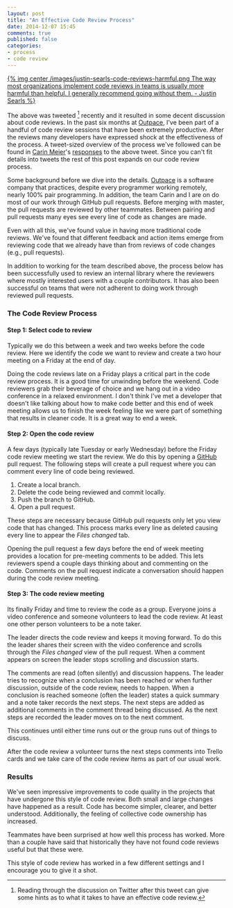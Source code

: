 ```yaml
---
layout: post
title: "An Effective Code Review Process"
date: 2014-12-07 15:45
comments: true
published: false
categories: 
- process
- code review
---
```


[{% img center /images/justin-searls-code-reviews-harmful.png The way most organizations implement code reviews in teams is usually more harmful than helpful. I generally recommend going without them. - Justin Searls %}](https://twitter.com/searls/status/540603801955471360)

The above was tweeted [^1] recently and it resulted in some decent
discussion about code reviews. In the past six months at
[Outpace](http://www.outpace.com), I've been part of a handful of code
review sessions that have been extremely productive. After the reviews
many developers have expressed shock at the effectiveness of the process.
A tweet-sized overview of the process we've followed can be found in
[Carin Meier](https://twitter.com/gigasquid)'s
[responses](https://twitter.com/gigasquid/status/540606002547425281) to
the above tweet. Since you can't fit details into tweets the rest of
this post expands on our code review process.

[^1]: Reading through the discussion on Twitter after this tweet can give some hints as to what it takes to have an effective code review.

Some background before we dive into the details.
[Outpace](http://www.outpace.com) is a software company that
practices, despite every programmer working remotely, nearly 100% pair
programming. In addition, the team Carin and I are on do most of our
work through GitHub pull requests. Before merging with master, the
pull requests are reviewed by other teammates. Between pairing and
pull requests many eyes see every line of code as changes are made.

Even with all this, we've found value in having more traditional code
reviews. We've found that different feedback and action items emerge
from reviewing code that we already have than from reviews of code
changes (e.g., pull requests).

In addition to working for the team described above, the process below
has been successfully used to review an internal library where the
reviewers where mostly interested users with a couple contributors. It
has also been successful on teams that were not adherent to doing work
through reviewed pull requests.

### The Code Review Process

#### Step 1: Select code to review

Typically we do this between a week and two weeks before the code
review. Here we identify the code we want to review and create a two
hour meeting on a Friday at the end of day.

Doing the code reviews late on a Friday plays a critical part in the
code review process. It is a good time for unwinding before the
weekend. Code reviewers grab their beverage of choice and we hang out
in a video conference in a relaxed environment. I don't think I've met
a developer that doesn't like talking about how to make code better
and this end of week meeting allows us to finish the week feeling like
we were part of something that results in cleaner code. It is a great
way to end a week.

#### Step 2: Open the code review

A few days (typically late Tuesday or early Wednesday) before the
Friday code review meeting we start the review. We do this by opening
a [GitHub](https://github.com) pull request. The following steps will
create a pull request where you can comment every line of code being
reviewed.

1. Create a local branch.
1. Delete the code being reviewed and commit locally.
1. Push the branch to GitHub.
1. Open a pull request.

These steps are necessary because GitHub pull requests only let you
view code that has changed. This process marks every line as deleted
causing every line to appear the _Files changed_ tab.

Opening the pull request a few days before the end of week meeting
provides a location for pre-meeting comments to be added. This lets
reviewers spend a couple days thinking about and commenting on the
code. Comments on the pull request indicate a conversation should
happen during the code review meeting.

#### Step 3: The code review meeting

Its finally Friday and time to review the code as a group. Everyone
joins a video conference and someone volunteers to lead the code
review. At least one other person volunteers to be a note taker.

The leader directs the code review and keeps it moving forward. To do
this the leader shares their screen with the video conference and
scrolls through the _Files changed_ view of the pull request. When a
comment appears on screen the leader stops scrolling and discussion
starts.

The comments are read (often silently) and discussion happens. The
leader tries to recognize when a conclusion has been reached or when
further discussion, outside of the code review, needs to happen. When
a conclusion is reached someone (often the leader) states a quick
summary and a note taker records the next steps. The next steps are
added as additional comments in the comment thread being discussed. As
the next steps are recorded the leader moves on to the next comment.

This continues until either time runs out or the group runs out of
things to discuss.

After the code review a volunteer turns the next steps comments into
Trello cards and we take care of the code review items as part of our
usual work.

### Results

We've seen impressive improvements to code quality in the projects
that have undergone this style of code review. Both small and large
changes have happened as a result. Code has become simpler, clearer,
and better understood. Additionally, the feeling of collective code
ownership has increased.

Teammates have been surprised at how well this process has worked.
More than a couple have said that historically they have not found
code reviews useful but that these were.

This style of code review has worked in a few different settings and I
encourage you to give it a shot.
